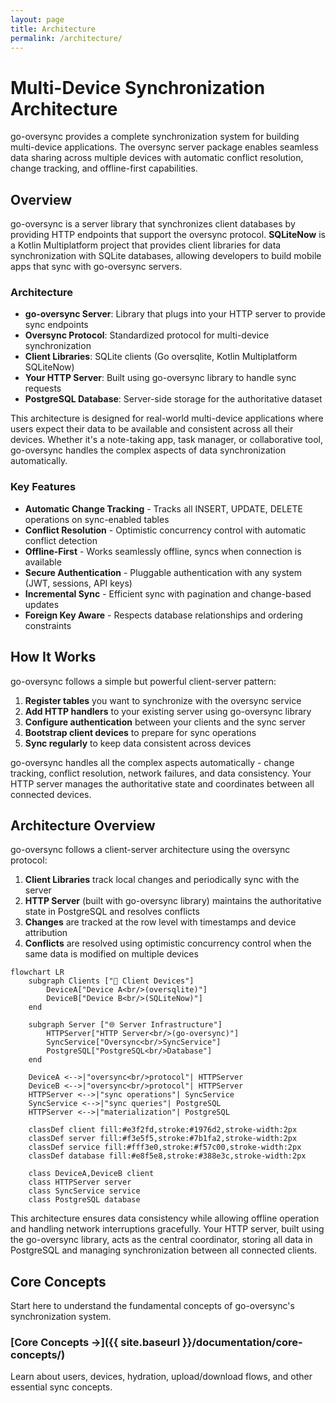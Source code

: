```yaml
---
layout: page
title: Architecture
permalink: /architecture/
---
```


# Multi-Device Synchronization Architecture

go-oversync provides a complete synchronization system for building multi-device applications. The
oversync server package enables seamless data sharing across multiple devices with automatic
conflict resolution, change tracking, and offline-first capabilities.

## Overview

go-oversync is a server library that synchronizes client databases by providing HTTP endpoints that
support the oversync protocol. **SQLiteNow** is a Kotlin Multiplatform project that provides client
libraries for data synchronization with SQLite databases, allowing developers to build mobile apps
that sync with go-oversync servers.

### Architecture

- **go-oversync Server**: Library that plugs into your HTTP server to provide sync endpoints
- **Oversync Protocol**: Standardized protocol for multi-device synchronization
- **Client Libraries**: SQLite clients (Go oversqlite, Kotlin Multiplatform SQLiteNow)
- **Your HTTP Server**: Built using go-oversync library to handle sync requests
- **PostgreSQL Database**: Server-side storage for the authoritative dataset

This architecture is designed for real-world multi-device applications where users expect their data
to be available and consistent across all their devices. Whether it's a note-taking app, task
manager, or collaborative tool, go-oversync handles the complex aspects of data synchronization
automatically.

### Key Features

- **Automatic Change Tracking** - Tracks all INSERT, UPDATE, DELETE operations on sync-enabled
  tables
- **Conflict Resolution** - Optimistic concurrency control with automatic conflict detection
- **Offline-First** - Works seamlessly offline, syncs when connection is available
- **Secure Authentication** - Pluggable authentication with any system (JWT, sessions, API keys)
- **Incremental Sync** - Efficient sync with pagination and change-based updates
- **Foreign Key Aware** - Respects database relationships and ordering constraints

## How It Works

go-oversync follows a simple but powerful client-server pattern:

1. **Register tables** you want to synchronize with the oversync service
2. **Add HTTP handlers** to your existing server using go-oversync library
3. **Configure authentication** between your clients and the sync server
4. **Bootstrap client devices** to prepare for sync operations
5. **Sync regularly** to keep data consistent across devices

go-oversync handles all the complex aspects automatically - change tracking, conflict resolution,
network failures, and data consistency. Your HTTP server manages the authoritative state and
coordinates between all connected devices.

## Architecture Overview

go-oversync follows a client-server architecture using the oversync protocol:

1. **Client Libraries** track local changes and periodically sync with the server
2. **HTTP Server** (built with go-oversync library) maintains the authoritative state in PostgreSQL
   and resolves conflicts
3. **Changes** are tracked at the row level with timestamps and device attribution
4. **Conflicts** are resolved using optimistic concurrency control when the same data is modified on
   multiple devices

```mermaid
flowchart LR
    subgraph Clients ["📱 Client Devices"]
        DeviceA["Device A<br/>(oversqlite)"]
        DeviceB["Device B<br/>(SQLiteNow)"]
    end

    subgraph Server ["🌐 Server Infrastructure"]
        HTTPServer["HTTP Server<br/>(go-oversync)"]
        SyncService["Oversync<br/>SyncService"]
        PostgreSQL["PostgreSQL<br/>Database"]
    end

    DeviceA <-->|"oversync<br/>protocol"| HTTPServer
    DeviceB <-->|"oversync<br/>protocol"| HTTPServer
    HTTPServer <-->|"sync operations"| SyncService
    SyncService <-->|"sync queries"| PostgreSQL
    HTTPServer <-->|"materialization"| PostgreSQL

    classDef client fill:#e3f2fd,stroke:#1976d2,stroke-width:2px
    classDef server fill:#f3e5f5,stroke:#7b1fa2,stroke-width:2px
    classDef service fill:#fff3e0,stroke:#f57c00,stroke-width:2px
    classDef database fill:#e8f5e8,stroke:#388e3c,stroke-width:2px

    class DeviceA,DeviceB client
    class HTTPServer server
    class SyncService service
    class PostgreSQL database
```

This architecture ensures data consistency while allowing offline operation and handling network
interruptions gracefully. Your HTTP server, built using the go-oversync library, acts as the central
coordinator, storing all data in PostgreSQL and managing synchronization between all connected
clients.

## Core Concepts

Start here to understand the fundamental concepts of go-oversync's synchronization system.

### [Core Concepts →]({{ site.baseurl }}/documentation/core-concepts/)

Learn about users, devices, hydration, upload/download flows, and other essential sync concepts.
